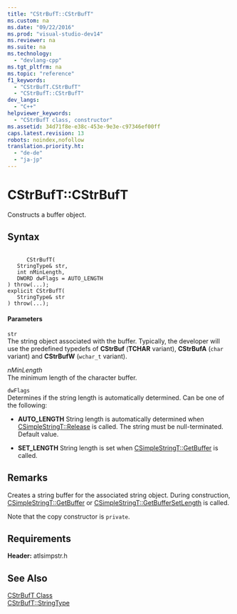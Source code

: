 ```yaml
---
title: "CStrBufT::CStrBufT"
ms.custom: na
ms.date: "09/22/2016"
ms.prod: "visual-studio-dev14"
ms.reviewer: na
ms.suite: na
ms.technology: 
  - "devlang-cpp"
ms.tgt_pltfrm: na
ms.topic: "reference"
f1_keywords: 
  - "CStrBufT.CStrBufT"
  - "CStrBufT::CStrBufT"
dev_langs: 
  - "C++"
helpviewer_keywords: 
  - "CStrBufT class, constructor"
ms.assetid: 34d71f8e-e38c-453e-9e3e-c97346ef00ff
caps.latest.revision: 13
robots: noindex,nofollow
translation.priority.ht: 
  - "de-de"
  - "ja-jp"
---
```

# CStrBufT::CStrBufT
Constructs a buffer object.  
  
## Syntax  
  
```  
  
      CStrBufT(  
   StringType& str,  
   int nMinLength,  
   DWORD dwFlags = AUTO_LENGTH   
) throw(...);  
explicit CStrBufT(  
   StringType& str   
) throw(...);  
```  
  
#### Parameters  
 `str`  
 The string object associated with the buffer. Typically, the developer will use the predefined typedefs of **CStrBuf** (**TCHAR** variant), **CStrBufA** (`char` variant) and **CStrBufW** (`wchar_t` variant).  
  
 *nMinLength*  
 The minimum length of the character buffer.  
  
 `dwFlags`  
 Determines if the string length is automatically determined. Can be one of the following:  
  
-   **AUTO_LENGTH** String length is automatically determined when [CSimpleStringT::Release](../vs140/csimplestringt--releasebuffer.md) is called. The string must be null-terminated. Default value.  
  
-   **SET_LENGTH** String length is set when [CSimpleStringT::GetBuffer](../vs140/csimplestringt--getbuffer.md) is called.  
  
## Remarks  
 Creates a string buffer for the associated string object. During construction, [CSimpleStringT::GetBuffer](../vs140/csimplestringt--getbuffer.md) or [CSimpleStringT::GetBufferSetLength](../vs140/csimplestringt--getbuffersetlength.md) is called.  
  
 Note that the copy constructor is `private`.  
  
## Requirements  
 **Header:** atlsimpstr.h  
  
## See Also  
 [CStrBufT Class](../vs140/cstrbuft-class.md)   
 [CStrBufT::StringType](../vs140/cstrbuft--stringtype.md)